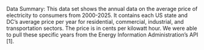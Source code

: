 Data Summary:
This data set shows the annual data on the average price of electricity to consumers from 2000-2025. It contains each US state and DC’s average price per year for residential, commercial, industrial, and transportation sectors. The price is in cents per kilowatt hour. We were able to pull these specific years from the Energy Information Administration’s API [1]. 
